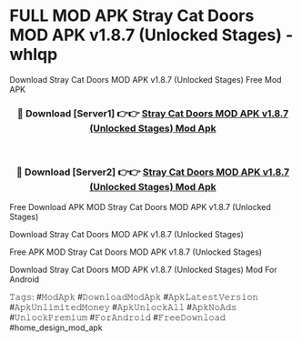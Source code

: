 # FULL MOD APK Stray Cat Doors MOD APK v1.8.7 (Unlocked Stages) - whlqp
Download Stray Cat Doors MOD APK v1.8.7 (Unlocked Stages) Free Mod APK

<div align="center">
<h3>🔴 Download [Server1] 👉👉 <a href="https://apk-comot.site?title=Stray_Cat_Doors_MOD_APK_v1.8.7_(Unlocked_Stages)">Stray Cat Doors MOD APK v1.8.7 (Unlocked Stages) Mod Apk</a></h3><br>

<h3>🔴 Download [Server2] 👉👉 <a href="https://apk-comot.site?title=Stray_Cat_Doors_MOD_APK_v1.8.7_(Unlocked_Stages)">Stray Cat Doors MOD APK v1.8.7 (Unlocked Stages) Mod Apk</a></h3>
</div>


Free Download APK MOD Stray Cat Doors MOD APK v1.8.7 (Unlocked Stages)

Download Stray Cat Doors MOD APK v1.8.7 (Unlocked Stages) 

Free APK MOD Stray Cat Doors MOD APK v1.8.7 (Unlocked Stages) 

Download Stray Cat Doors MOD APK v1.8.7 (Unlocked Stages) Mod For Android

𝚃𝚊𝚐𝚜: #𝙼𝚘𝚍𝙰𝚙𝚔 #𝙳𝚘𝚠𝚗𝚕𝚘𝚊𝚍𝙼𝚘𝚍𝙰𝚙𝚔 #𝙰𝚙𝚔𝙻𝚊𝚝𝚎𝚜𝚝𝚅𝚎𝚛𝚜𝚒𝚘𝚗 #𝙰𝚙𝚔𝚄𝚗𝚕𝚒𝚖𝚒𝚝𝚎𝚍𝙼𝚘𝚗𝚎𝚢 #𝙰𝚙𝚔𝚄𝚗𝚕𝚘𝚌𝚔𝙰𝚕𝚕 #𝙰𝚙𝚔𝙽𝚘𝙰𝚍𝚜 #𝚄𝚗𝚕𝚘𝚌𝚔𝙿𝚛𝚎𝚖𝚒𝚞𝚖 #𝙵𝚘𝚛𝙰𝚗𝚍𝚛𝚘𝚒𝚍 #𝙵𝚛𝚎𝚎𝙳𝚘𝚠𝚗𝚕𝚘𝚊𝚍 #home_design_mod_apk